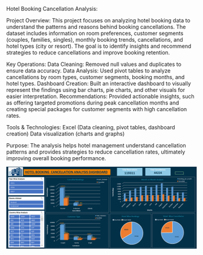 Hotel Booking Cancellation Analysis:

Project Overview:
This project focuses on analyzing hotel booking data to understand the patterns and reasons behind booking cancellations. The dataset includes information on room preferences, customer segments (couples, families, singles), monthly booking trends, cancellations, and hotel types (city or resort). The goal is to identify insights and recommend strategies to reduce cancellations and improve booking retention.

Key Operations:
Data Cleaning: Removed null values and duplicates to ensure data accuracy.
Data Analysis: Used pivot tables to analyze cancellations by room types, customer segments, booking months, and hotel types.
Dashboard Creation: Built an interactive dashboard to visually represent the findings using bar charts, pie charts, and other visuals for easier interpretation.
Recommendations: Provided actionable insights, such as offering targeted promotions during peak cancellation months and creating special packages for customer segments with high cancellation rates.

Tools & Technologies:
Excel (Data cleaning, pivot tables, dashboard creation)
Data visualization (charts and graphs)

Purpose:
The analysis helps hotel management understand cancellation patterns and provides strategies to reduce cancellation rates, ultimately improving overall booking performance.

![image alt](https://github.com/huzaifa-khanam/Hotel-Booking-and-Cancellation-data-analysis/blob/main/Screenshot%20(250).png?raw=true)









